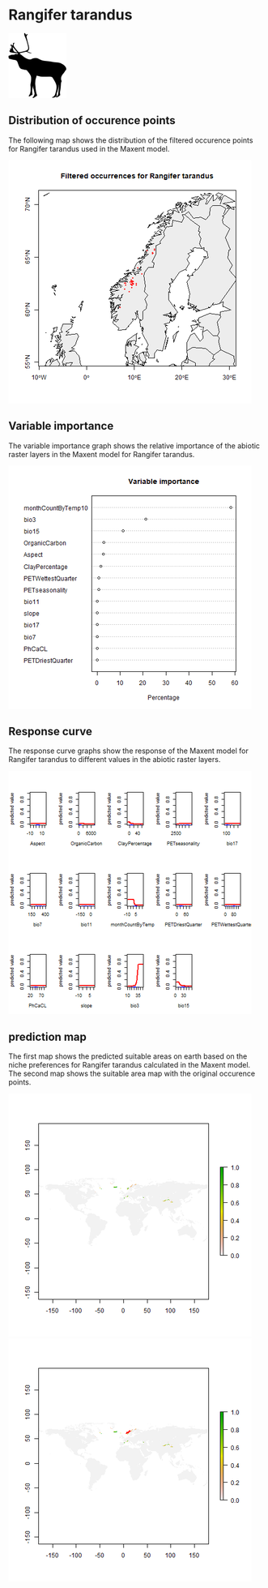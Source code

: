 # Rangifer tarandus 

![](image_taxa.png) 

## Distribution of occurence points 
The following map shows the distribution of the filtered occurence points for Rangifer tarandus used in the Maxent model. 

![](occurrences.png)
    
## Variable importance 
The variable importance graph shows the relative importance of the abiotic raster layers in the  Maxent model for Rangifer tarandus. 

![](valid_maxent_variable_importance.png)
    
## Response curve 
The response curve graphs show the response of the Maxent model for Rangifer tarandus to different values in the abiotic raster layers. 

![](valid_maxent_response_curve.png)
    
## prediction map 
The first map shows the predicted suitable areas on earth based on the niche preferences for Rangifer tarandus calculated in the Maxent model. The second map shows the suitable area map with the original occurence points.

![](prediction_map.png)
![](prediction_occurence_map.png)
    
